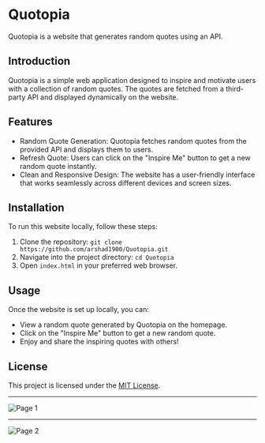# Quotopia

Quotopia is a website that generates random quotes using an API.

## Introduction

Quotopia is a simple web application designed to inspire and motivate users with a collection of random quotes. The quotes are fetched from a third-party API and displayed dynamically on the website.

## Features

- Random Quote Generation: Quotopia fetches random quotes from the provided API and displays them to users.
- Refresh Quote: Users can click on the "Inspire Me" button to get a new random quote instantly.
- Clean and Responsive Design: The website has a user-friendly interface that works seamlessly across different devices and screen sizes.

## Installation

To run this website locally, follow these steps:

1. Clone the repository: `git clone https://github.com/arshad1900/Quotopia.git`
2. Navigate into the project directory: `cd Quotopia`
3. Open `index.html` in your preferred web browser.

## Usage

Once the website is set up locally, you can:

- View a random quote generated by Quotopia on the homepage.
- Click on the "Inspire Me" button to get a new random quote.
- Enjoy and share the inspiring quotes with others!

## License

This project is licensed under the [MIT License](LICENSE).

---

![Page 1](https://github.com/arshad1900/Quotopia/assets/116487598/3267d98f-f0ad-4b6a-808f-50bf997e6949)

---

![Page 2](https://github.com/arshad1900/Quotopia/assets/116487598/08a1aff5-0b80-4b24-86fe-2f3e01879b13)
